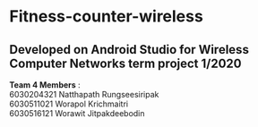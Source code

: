 # Fitness-counter-wireless
## **Developed on Android Studio for Wireless Computer Networks term project 1/2020** <br />
**Team 4 Members** : <br />
6030204321 Natthapath Rungseesiripak <br />
6030511021 Worapol Krichmaitri <br />
6030516121 Worawit Jitpakdeebodin


